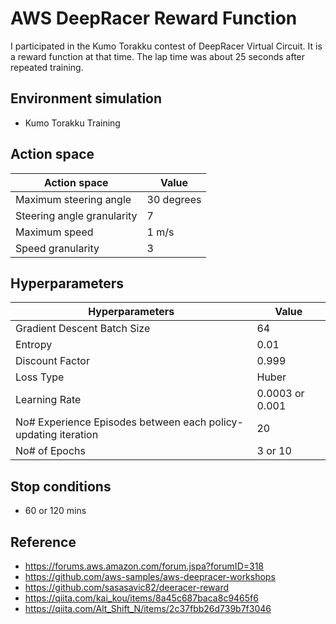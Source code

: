 # AWS DeepRacer Reward Function

I participated in the Kumo Torakku contest of DeepRacer Virtual Circuit.
It is a reward function at that time.
The lap time was about 25 seconds after repeated training.

## Environment simulation

- Kumo Torakku Training

## Action space

| Action space                 | Value       |
|------------------------------|-------------|
| Maximum steering angle       | 30 degrees  |
| Steering angle granularity   | 7           |
| Maximum speed                | 1 m/s       |
| Speed granularity            | 3           |

## Hyperparameters

| Hyperparameters                                                | Value           |
|----------------------------------------------------------------|-----------------|
| Gradient Descent Batch Size                                    | 64              |
| Entropy                                                        | 0.01            |
| Discount Factor                                                | 0.999           |
| Loss Type                                                      | Huber           |
| Learning Rate                                                  | 0.0003 or 0.001 |
| No# Experience Episodes between each policy-updating iteration | 20              |
| No# of Epochs                                                  | 3 or 10         |

## Stop conditions

- 60 or 120 mins

## Reference

- https://forums.aws.amazon.com/forum.jspa?forumID=318
- https://github.com/aws-samples/aws-deepracer-workshops
- https://github.com/sasasavic82/deeracer-reward
- https://qiita.com/kai_kou/items/8a45c687baca8c9465f6
- https://qiita.com/Alt_Shift_N/items/2c37fbb26d739b7f3046
